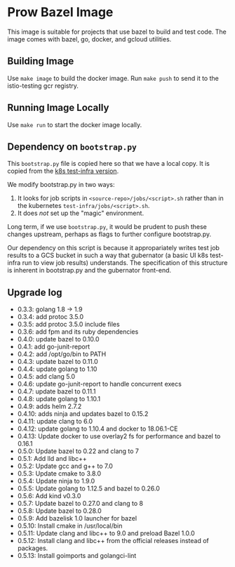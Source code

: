 # Prow Bazel Image

This image is suitable for projects that use bazel to build and test code. The image comes with bazel, go, docker, and gcloud utilities.

## Building Image

Use `make image` to build the docker image. Run `make push` to send it to the istio-testing gcr registry.

## Running Image Locally

Use `make run` to start the docker image locally.

## Dependency on `bootstrap.py`

This `bootstrap.py` file is copied here so that we have a local copy. It is copied from the [k8s test-infra version](https://github.com/kubernetes/test-infra/tree/master/jenkins).

We modify bootstrap.py in two ways:

1. It looks for job scripts in `<source-repo>/jobs/<script>.sh` rather than in the kubernetes `test-infra/jobs/<script>.sh`.
1. It does _not_ set up the "magic" environment.

Long term, if we use `bootstrap.py`, it would be prudent to push these changes upstream, perhaps as flags to further configure bootstrap.py.

Our dependency on this script is because it appropariately writes test job results to a GCS bucket in such a way that gubernator (a basic UI k8s test-infra run to view job results) understands. The specification of this structure is inherent in bootstrap.py and the gubernator front-end.

## Upgrade log

* 0.3.3: golang 1.8 -> 1.9
* 0.3.4: add protoc 3.5.0
* 0.3.5: add protoc 3.5.0 include files
* 0.3.6: add fpm and its ruby dependencies
* 0.4.0: update bazel to 0.10.0
* 0.4.1: add go-junit-report
* 0.4.2: add /opt/go/bin to PATH
* 0.4.3: update bazel to 0.11.0
* 0.4.4: update golang to 1.10
* 0.4.5: add clang 5.0
* 0.4.6: update go-junit-report to handle concurrent execs
* 0.4.7: update bazel to 0.11.1
* 0.4.8: update golang to 1.10.1
* 0.4.9: adds helm 2.7.2
* 0.4.10: adds ninja and updates bazel to 0.15.2
* 0.4.11: update clang to 6.0
* 0.4.12: update golang to 1.10.4 and docker to 18.06.1-CE
* 0.4.13: Update docker to use overlay2 fs for performance and bazel to 0.16.1
* 0.5.0: Update bazel to 0.22 and clang to 7
* 0.5.1: Add lld and libc++
* 0.5.2: Update gcc and g++ to 7.0
* 0.5.3: Update cmake to 3.8.0
* 0.5.4: Update ninja to 1.9.0
* 0.5.5: Update golang to 1.12.5 and bazel to 0.26.0
* 0.5.6: Add kind v0.3.0
* 0.5.7: Update bazel to 0.27.0 and clang to 8
* 0.5.8: Update bazel to 0.28.0
* 0.5.9: Add bazelisk 1.0 launcher for bazel
* 0.5.10: Install cmake in /usr/local/bin
* 0.5.11: Update clang and libc++ to 9.0 and preload Bazel 1.0.0
* 0.5.12: Install clang and libc++ from the official releases instead of packages.
* 0.5.13: Install goimports and golangci-lint
